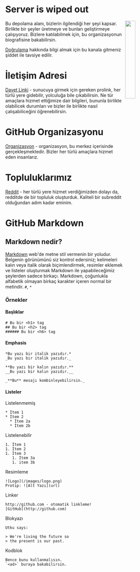 # Server is wiped out

<img width="25%" align="right" src="https://i.imgur.com/OvrFl3w.png">

Bu depolama alanı, bizlerin ilgilendiği her şeyi kapsar. Birlikte bir şeyler üretmeye ve bunları geliştirmeye çalışıyoruz. Bizlere katılabilmek için, bu organizasyonun biografisine bakabilirsin.

[Doğrulama](https://github.com/Server-is-wiped-out/server/wiki/Ev) hakkında bilgi almak için bu kanala gitmeniz şiddet ile tavsiye edilir.

# İletişim Adresi
[Davet Linki](https://discord.gg/uuUJRg7mTf) - sunucuya girmek için gereken prolink, her türlü yere gidebilir, yolculuğa bile çıkabilirsin. Ne tür amaçlara hizmet ettiğimize dair bilgileri, bununla birlikte olabilicek durumları ve bizler ile birlikte nasıl çalışabiliceğini öğrenebilirsin.

# GitHub Organizasyonu
[Organizasyon](https://github.com/Server-is-wiped-out) - organizasyon, bu merkez içerisinde gerçekleşmektedir. Bizler her türlü amaçlara hizmet eden insanlarız.

# Topluluklarımız
[Reddit](https://www.reddit.com/r/turkspace/) - her türlü yere hizmet verdiğimizden dolayı da, redditde de bir topluluk oluşturduk. Kaliteli bir subreddit olduğundan adım kadar eminim.

# GitHub Markdown

## Markdown nedir?

[Markdown](https://daringfireball.net/projects/markdown/) web'de metne stil vermenin bir yoludur. Belgenin görünümünü siz kontrol edersiniz; kelimeleri kalın veya italik olarak biçimlendirmek, resimler eklemek ve listeler oluşturmak Markdown ile yapabileceğimiz şeylerden sadece birkaçı. Markdown, çoğunlukla alfabetik olmayan birkaç karakter içeren normal bir metindir. `#`, `*`

### Örnekler

#### Başlıklar

```
# Bu bir <h1> tag
## Bu bir <h2> tag
###### Bu bir <h6> tag
```

#### Emphasis

```
*Bu yazı bir italik yazıdır.*
_Bu yazı bir italik yazıdır._

**Bu yazı bir kalın yazıdır.**
__Bu yazı bir kalın yazıdır.__

_**Bu** mesajı kombinleyebilirsin._
```

#### Listeler

Listelenmemiş

```
* İtem 1
* İtem 2
  * İtem 2a
  * İtem 2b
```

Listelenebilir

```
1. İtem 1
1. İtem 2
1. İtem 3
   1. İtem 3a
   1. item 3b
```

Resimleme

```
![Logo](/images/logo.png)
Protip: ![Alt Yazı](url)
```

Linker

```
http://github.com - otomatik linkleme!
[GitHub](http://github.com)
```

Blokyazı

```
Utku says:

> We're living the future so
> the present is our past.
```

Kodblok

```
Bence bunu kullanmalısın.
`<ad>` buraya bakabilirsin.
```
